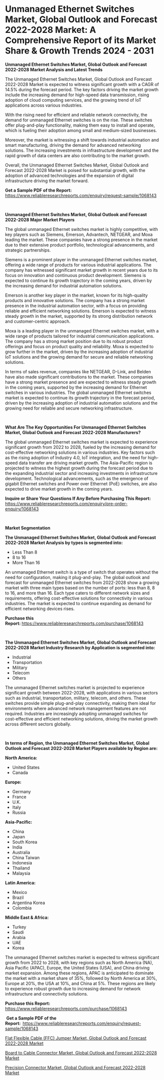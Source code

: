 <p><h1>Unmanaged Ethernet Switches Market, Global Outlook and Forecast 2022-2028 Market: A Comprehensive Report of its Market Share & Growth Trends 2024 - 2031</h1></p><p><strong>Unmanaged Ethernet Switches Market, Global Outlook and Forecast 2022-2028 Market Analysis and Latest Trends</strong></p>
<p><p>The Unmanaged Ethernet Switches Market, Global Outlook and Forecast 2022-2028 Market is expected to witness significant growth with a CAGR of 14.5% during the forecast period. The key factors driving the market growth include the increasing demand for high-speed data transmission, rising adoption of cloud computing services, and the growing trend of IoT applications across various industries.</p><p>With the rising need for efficient and reliable network connectivity, the demand for unmanaged Ethernet switches is on the rise. These switches offer plug-and-play functionality, making them easy to install and operate, which is fueling their adoption among small and medium-sized businesses.</p><p>Moreover, the market is witnessing a shift towards industrial automation and smart manufacturing, driving the demand for advanced networking solutions. The increasing investments in infrastructure development and the rapid growth of data centers are also contributing to the market growth.</p><p>Overall, the Unmanaged Ethernet Switches Market, Global Outlook and Forecast 2022-2028 Market is poised for substantial growth, with the adoption of advanced technologies and the expansion of digital infrastructure driving the market forward.</p></p>
<p><strong>Get a Sample PDF of the Report:&nbsp;</strong> <a href="https://www.reliableresearchreports.com/enquiry/request-sample/1068143">https://www.reliableresearchreports.com/enquiry/request-sample/1068143</a></p>
<p>&nbsp;</p>
<p><strong>Unmanaged Ethernet Switches Market, Global Outlook and Forecast 2022-2028 Major Market Players</strong></p>
<p><p>The global unmanaged Ethernet switches market is highly competitive, with key players such as Siemens, Emerson, Advantech, NETGEAR, and Moxa leading the market. These companies have a strong presence in the market due to their extensive product portfolio, technological advancements, and strategic partnerships. </p><p>Siemens is a prominent player in the unmanaged Ethernet switches market, offering a wide range of products for various industrial applications. The company has witnessed significant market growth in recent years due to its focus on innovation and continuous product development. Siemens is expected to continue its growth trajectory in the coming years, driven by the increasing demand for industrial automation solutions.</p><p>Emerson is another key player in the market, known for its high-quality products and innovative solutions. The company has a strong market presence in the industrial automation sector, with a focus on providing reliable and efficient networking solutions. Emerson is expected to witness steady growth in the market, supported by its strong distribution network and customer-centric approach.</p><p>Moxa is a leading player in the unmanaged Ethernet switches market, with a wide range of products tailored for industrial communication applications. The company has a strong market position due to its robust product offerings and focus on product quality and reliability. Moxa is expected to grow further in the market, driven by the increasing adoption of industrial IoT solutions and the growing demand for secure and reliable networking solutions.</p><p>In terms of sales revenue, companies like NETGEAR, D-Link, and Belden have also made significant contributions to the market. These companies have a strong market presence and are expected to witness steady growth in the coming years, supported by the increasing demand for Ethernet switches in various industries. The global unmanaged Ethernet switches market is expected to continue its growth trajectory in the forecast period, driven by the increasing adoption of industrial automation solutions and the growing need for reliable and secure networking infrastructure.</p></p>
<p>&nbsp;</p>
<p><strong>What Are The Key Opportunities For Unmanaged Ethernet Switches Market, Global Outlook and Forecast 2022-2028 Manufacturers?</strong></p>
<p><p>The global unmanaged Ethernet switches market is expected to experience significant growth from 2022 to 2028, fueled by the increasing demand for cost-effective networking solutions in various industries. Key factors such as the rising adoption of Industry 4.0, IoT integration, and the need for high-speed data transfer are driving market growth. The Asia-Pacific region is projected to witness the highest growth during the forecast period due to the expanding industrial sector and increasing investments in infrastructure development. Technological advancements, such as the emergence of gigabit Ethernet switches and Power over Ethernet (PoE) switches, are also expected to drive market growth in the coming years.</p></p>
<p><strong>Inquire or Share Your Questions If Any Before Purchasing This Report:</strong> <a href="https://www.reliableresearchreports.com/enquiry/pre-order-enquiry/1068143">https://www.reliableresearchreports.com/enquiry/pre-order-enquiry/1068143</a></p>
<p>&nbsp;</p>
<p><strong>Market Segmentation</strong></p>
<p><strong>The Unmanaged Ethernet Switches Market, Global Outlook and Forecast 2022-2028 Market Analysis by types is segmented into:</strong></p>
<p><ul><li>Less Than 8</li><li>8 to 16</li><li>More Than 16</li></ul></p>
<p><p>An unmanaged Ethernet switch is a type of switch that operates without the need for configuration, making it plug-and-play. The global outlook and forecast for unmanaged Ethernet switches from 2022-2028 show a growing market with three main types based on the number of ports: less than 8, 8 to 16, and more than 16. Each type caters to different network sizes and requirements, offering cost-effective solutions for connectivity in various industries. The market is expected to continue expanding as demand for efficient networking devices rises.</p></p>
<p><strong>Purchase this Report:&nbsp;</strong><a href="https://www.reliableresearchreports.com/purchase/1068143">https://www.reliableresearchreports.com/purchase/1068143</a></p>
<p>&nbsp;</p>
<p><strong>The Unmanaged Ethernet Switches Market, Global Outlook and Forecast 2022-2028 Market Industry Research by Application is segmented into:</strong></p>
<p><ul><li>Industrial</li><li>Transportation</li><li>Military</li><li>Telecom</li><li>Others</li></ul></p>
<p><p>The unmanaged Ethernet switches market is projected to experience significant growth between 2022-2028, with applications in various sectors such as industrial, transportation, military, telecom, and others. These switches provide simple plug-and-play connectivity, making them ideal for environments where advanced network management features are not required. Industries are increasingly adopting unmanaged switches for cost-effective and efficient networking solutions, driving the market growth across different sectors globally.</p></p>
<p>&nbsp;</p>
<p><strong>In terms of Region, the Unmanaged Ethernet Switches Market, Global Outlook and Forecast 2022-2028 Market Players available by Region are:</strong></p>
<p>
    <p> <strong> North America: </strong>
        <ul>
            <li>United States</li>
            <li>Canada</li>
        </ul>
        </p> 
    <p> <strong> Europe: </strong>
        <ul>
            <li>Germany</li>
            <li>France</li>
            <li>U.K.</li>
            <li>Italy</li>
            <li>Russia</li>
        </ul>
        </p> 
    <p> <strong> Asia-Pacific: </strong>
        <ul>
            <li>China</li>
            <li>Japan</li>
            <li>South Korea</li>
            <li>India</li>
            <li>Australia</li>
            <li>China Taiwan</li>
            <li>Indonesia</li>
            <li>Thailand</li>
            <li>Malaysia</li>
        </ul>
        </p> 
    <p> <strong> Latin America: </strong>
        <ul>
            <li>Mexico</li>
            <li>Brazil</li>
            <li>Argentina Korea</li>
            <li>Colombia</li>
        </ul>
        </p> 
    <p> <strong> Middle East & Africa: </strong>
        <ul>
            <li>Turkey</li>
            <li>Saudi</li>
            <li>Arabia</li>
            <li>UAE</li>
            <li>Korea</li>
        </ul>
    </p>
    </p>
<p><p>The unmanaged Ethernet switches market is expected to witness significant growth from 2022 to 2028, with key regions such as North America (NA), Asia Pacific (APAC), Europe, the United States (USA), and China driving market expansion. Among these regions, APAC is anticipated to dominate the market with a market share of 35%, followed by North America at 30%, Europe at 20%, the USA at 10%, and China at 5%. These regions are likely to experience robust growth due to increasing demand for network infrastructure and connectivity solutions.</p></p>
<p><strong>Purchase this Report: </strong><a href="https://www.reliableresearchreports.com/purchase/1068143">https://www.reliableresearchreports.com/purchase/1068143</a></p>
<p>&nbsp;<strong>Get a Sample PDF of the Report:&nbsp;&nbsp;</strong><a href="https://www.reliableresearchreports.com/enquiry/request-sample/1068143">https://www.reliableresearchreports.com/enquiry/request-sample/1068143</a></p>
<p><strong></strong></p>
<p><p><a href="https://github.com/nicoletavirag/Market-Research-Report-List-1/blob/main/flat-flexible-cable-ffc-jumper-market-global-outlook-and-forecast-2022-2028-market.md">Flat Flexible Cable (FFC) Jumper Market, Global Outlook and Forecast 2022-2028 Market</a></p><p><a href="https://github.com/gulaimolin/Market-Research-Report-List-3/blob/main/board-to-cable-connector-market-global-outlook-and-forecast-2022-2028-market.md">Board to Cable Connector Market, Global Outlook and Forecast 2022-2028 Market</a></p><p><a href="https://github.com/mauripalmi/Market-Research-Report-List-1/blob/main/precision-connector-market-global-outlook-and-forecast-2022-2028-market.md">Precision Connector Market, Global Outlook and Forecast 2022-2028 Market</a></p></p>